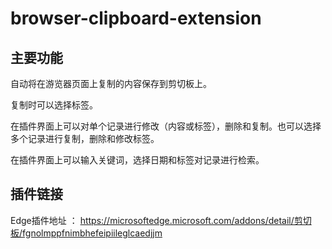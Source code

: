 # browser-clipboard-extension
## 主要功能
自动将在游览器页面上复制的内容保存到剪切板上。

复制时可以选择标签。

在插件界面上可以对单个记录进行修改（内容或标签），删除和复制。也可以选择多个记录进行复制，删除和修改标签。

在插件界面上可以输入关键词，选择日期和标签对记录进行检索。

## 插件链接
Edge插件地址 ： https://microsoftedge.microsoft.com/addons/detail/剪切板/fgnolmppfnimbhefeipiileglcaedjjm
